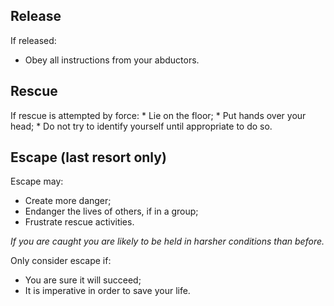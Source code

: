 [Title]: # (Termination/Release)
[Order]: # (4)

## Release

If released: 

*   Obey all instructions from your abductors.

## Rescue

If rescue is attempted by force:
	*	Lie on the floor;
    *	Put hands over your head; 
    *	Do not try to identify yourself until appropriate to do so.
    
## Escape (last resort only)

Escape may:

*	Create more danger;
*	Endanger the lives of others, if in a group;
*	Frustrate rescue activities. 

_If you are caught you are likely to be held in harsher conditions than before._

Only consider escape if:

*   You are sure it will succeed; 
*	It is imperative in order to save your life. 
